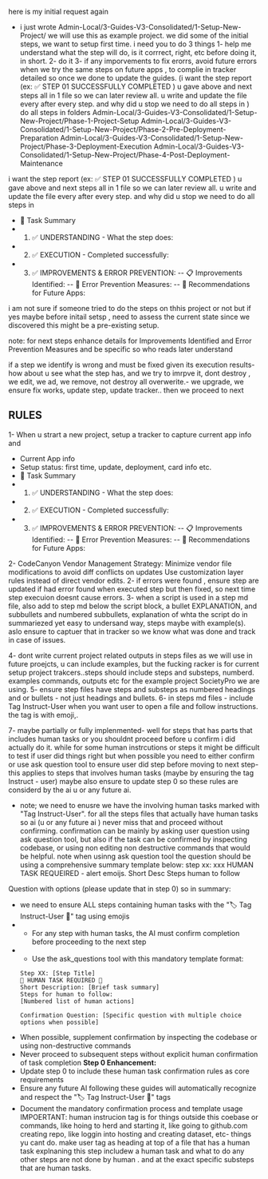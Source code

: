 
here is my initial request again

- i just wrote Admin-Local/3-Guides-V3-Consolidated/1-Setup-New-Project/
we will use this as example project. we did some of the initial steps, we want to setup first time. i need you to do 3 things
1- help me understand what the step will do, is it corrrect, right, etc before doing it, in short.
2- do it
3- if any imporvements to fix erorrs, avoid future errors when we try the same steps on future apps , to complie in tracker detailed so once we done to update the guides. (i want the step report (ex: ✅ STEP 01 SUCCESSFULLY COMPLETED
) u gave above and next steps all in 1 file so we can later review all. u write and update the file every after every step. and why did u stop we need to do all steps in 
)
do all steps in folders 
Admin-Local/3-Guides-V3-Consolidated/1-Setup-New-Project/Phase-1-Project-Setup
Admin-Local/3-Guides-V3-Consolidated/1-Setup-New-Project/Phase-2-Pre-Deployment-Preparation
Admin-Local/3-Guides-V3-Consolidated/1-Setup-New-Project/Phase-3-Deployment-Execution
Admin-Local/3-Guides-V3-Consolidated/1-Setup-New-Project/Phase-4-Post-Deployment-Maintenance


i want the step report (ex: ✅ STEP 01 SUCCESSFULLY COMPLETED
) u gave above and next steps all in 1 file so we can later review all. u write and update the file every after every step. and why did u stop we need to do all steps in 
- 🎯 Task Summary
- 1. ✅ UNDERSTANDING - What the step does:
- 2. ✅ EXECUTION - Completed successfully:
- 3. ✅ IMPROVEMENTS & ERROR PREVENTION:
-- 📋 Improvements Identified:
-- 🚨 Error Prevention Measures:
-- 🔧 Recommendations for Future Apps:


i am not sure if someone tried to do the steps on thhis project or not but if yes maybe before initail setsp , need to assess the current state since we discovered this might be a pre-existing setup.



note: for next steps enhance details for Improvements Identified and Error Prevention Measures and be specific so who reads later understand

if a step we identify is wrong and must be fixed given its execution results- how about u see what the step has, and we try to imrpve it, dont destroy , we edit, we ad, we remove, not destroy all overwerite.- we upgrade, we ensure fix works, update step, update tracker.. then we proceed to next


## RULES
1- When u strart a new project, setup a tracker to capture current app info and 
- Current App info
- Setup status: first time, update, deployment, card info etc.
- 🎯 Task Summary
- 1. ✅ UNDERSTANDING - What the step does:
- 2. ✅ EXECUTION - Completed successfully:
- 3. ✅ IMPROVEMENTS & ERROR PREVENTION:
-- 📋 Improvements Identified:
-- 🚨 Error Prevention Measures:
-- 🔧 Recommendations for Future Apps:


2- CodeCanyon Vendor Management Strategy:
Minimize vendor file modifications to avoid diff conflicts on updates
Use customization layer rules instead of direct vendor edits.
2-  if errors were found , ensure step are updated if had error found when executed step but then fixed, so next time step execuion doesnt cause errors.
3- when a script is used in a step md file, also add to step md below the script block, a bullet EXPLANATION, and subbullets and numbered subbullets,   explanation of whta the script do in summariezed yet easy to undersand way, steps maybe with example(s). aslo ensure to captuer that in tracker so we know what was done and track in case of issues.

4- dont write current project related outputs in steps files as we will use in future proejcts, u can include examples, but the fucking racker is for current setup project trakcers..steps should include steps and substeps, numberd. examples commands, outputs etc for the example project SocietyPro we are using.
5- ensure step files have steps and substeps as numbered headings and or bullets - not just headings and bullets.
6- in steps md files - include Tag Instruct-User  when you want user to open a file and follow instructions. the tag is with emoji,.

7- maybe partially or fully implenmented- well for steps that has parts that includes human tasks or you shouldnt proceed before u confirm i did actually do it. while for some human instrcutions or steps it might be difficult to test if user did things right but when possible you need to either confirm or use ask question tool to ensure user did step before moving to next step- this applies to steps that involves human tasks (maybe by ensuring the tag Instruct - user) maybe also ensure to update step 0 so these rules are considerd by the ai u or any future ai.
- note; we need to enusre we have the  involving human tasks marked with "Tag Instruct-User".  for all the steps files that actually have human tasks so ai (u or any future ai ) never miss that and proceed without confirming. confirmation can be mainly by asking user question using ask question tool, but also if the task can be confirmed by inspecting codebase, or using non editing non destructive commands that would be helpful. note when usinng ask question tool the question should be using a comprehensive summary template below:
step xx: xxx
HUMAN TASK REQUEIRED - alert emoijs. 
Short Desc
Steps human to follow

Question with options (please update that in step 0)
so in summary:
- we need to ensure ALL steps containing human tasks with the "🏷️ Tag Instruct-User 👤" tag using emojis
- - For any step with human tasks, the AI must confirm completion before proceeding to the next step
- - Use the ask_questions tool with this mandatory template format:
  ```
  Step XX: [Step Title]
  🚨 HUMAN TASK REQUIRED 🚨
  Short Description: [Brief task summary]
  Steps for human to follow:
  [Numbered list of human actions]
  
  Confirmation Question: [Specific question with multiple choice options when possible]
- When possible, supplement confirmation by inspecting the codebase or using non-destructive commands
- Never proceed to subsequent steps without explicit human confirmation of task completion
**Step 0 Enhancement:**
- Update step 0 to include these human task confirmation rules as core requirements
- Ensure any future AI following these guides will automatically recognize and respect the "🏷️ Tag Instruct-User 👤" tags
- Document the mandatory confirmation process and template usage
IMPOERTANT:  human instrucion tag is for things outside this coebase or commands, like hoing to herd and starting it, like going to github.com creating repo, like loggin into hosting and creating dataset, etc- things yu cant do.
make user tag as heading at top of a file that has a human task explnaning this step includew a human task and what to do any other steps are not done by human . and at the exact specific substeps that are human tasks.
